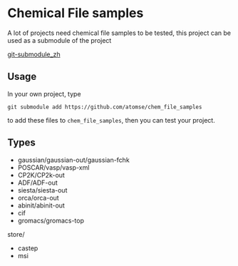 # Chemical File samples



A lot of projects need chemical file samples to be tested, this project can be 
used as a submodule of the project



[git-submodule_zh](https://git-scm.com/book/zh/v2/Git-%E5%B7%A5%E5%85%B7-%E5%AD%90%E6%A8%A1%E5%9D%97)



## Usage

In your own project, type

`git submodule add https://github.com/atomse/chem_file_samples`

to add these files to `chem_file_samples`, then you can test your project.



## Types

* gaussian/gaussian-out/gaussian-fchk
* POSCAR/vasp/vasp-xml
* CP2K/CP2k-out
* ADF/ADF-out
* siesta/siesta-out
* orca/orca-out
* abinit/abinit-out
* cif
* gromacs/gromacs-top


store/

* castep
* msi



